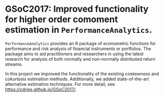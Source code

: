 # GSoC2017: Improved functionality for higher order comoment estimation in `PerformanceAnalytics`.


`PerformanceAnalytics` provides an R package of econometric functions
for performance and risk analysis of financial instruments or portfolios.
The package aims to aid practitioners and researchers in using the latest research for
analysis of both normally and non-normally distributed return streams.

In this project we improved the functionality of the existing coskewness and cokurtosis estimation methods. Additionally, we added state-of-the-art alternative estimatino techniques. For more detail, see https://cdries.github.io/GSoC2017/.